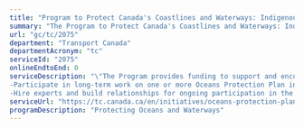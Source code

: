 ```yaml
---
title: "Program to Protect Canada's Coastlines and Waterways: Indigenous and Local Communities Engagement and Partnership Program"
summary: "The Program to Protect Canada's Coastlines and Waterways: Indigenous and Local Communities Engagement and Partnership Program service from Transport Canada is not available end-to-end online, according to the GC Service Inventory."
url: "gc/tc/2075"
department: "Transport Canada"
departmentAcronym: "tc"
serviceId: "2075"
onlineEndtoEnd: 0
serviceDescription: "\"The Program provides funding to support and encourage eligible recipients to:
-Participate in long-term work on one or more Oceans Protection Plan initiatives; and
-Hire experts and build relationships for ongoing participation in the marine safety system.\""
serviceUrl: "https://tc.canada.ca/en/initiatives/oceans-protection-plan/improving-marine-safety-through-oceans-protection-plan#toc2"
programDescription: "Protecting Oceans and Waterways"
---
```

